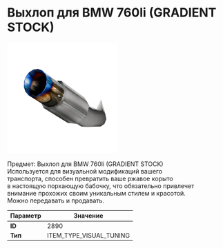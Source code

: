 # Выхлоп для BMW 760li (GRADIENT STOCK)

![Item Image](../img/2890.webp?raw=true)

Предмет: Выхлоп для BMW 760li (GRADIENT STOCK)<br>Используется для визуальной модификаций вашего<br>транспорта, способен превратить ваше ржавое корыто<br>в настоящую порхающую бабочку, что обязательно привлечет<br>внимание прохожих своим уникальным стилем и красотой.<br>Можно передавать и продавать.


| Параметр | Значение |
|----------|----------|
| **ID** | 2890 |
| **Тип** | ITEM_TYPE_VISUAL_TUNING |

